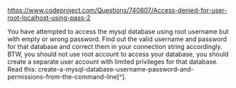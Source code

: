 https://www.codeproject.com/Questions/740807/Access-denied-for-user-root-localhost-using-pass-2

You have attempted to access the mysql database using root username but with empty or wrong password. Find out the valid username and password for that database and correct them in your connection string accordingly.
BTW, you should not use root account to access your database, you should create a separate user account with limited privileges for that database. Read this: create-a-mysql-database-username-password-and-permissions-from-the-command-line[^].